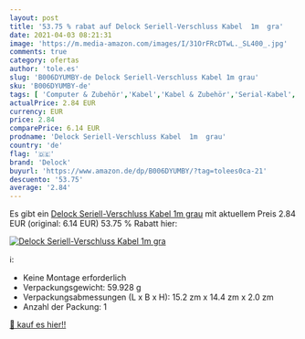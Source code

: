 ```yaml
---
layout: post
title: '53.75 % rabat auf Delock Seriell-Verschluss Kabel  1m  gra'
date: 2021-04-03 08:21:31
image: 'https://m.media-amazon.com/images/I/31OrFRcDTwL._SL400_.jpg'
comments: true
category: ofertas
author: 'tole.es'
slug: 'B006DYUMBY-de Delock Seriell-Verschluss Kabel 1m grau'
sku: 'B006DYUMBY-de'
tags: [ 'Computer & Zubehör','Kabel','Kabel & Zubehör','Serial-Kabel','Zubehör','delock', ]
actualPrice: 2.84 EUR
currency: EUR
price: 2.84
comparePrice: 6.14 EUR
prodname: 'Delock Seriell-Verschluss Kabel  1m  grau'
country: 'de'
flag: '🇩🇪'
brand: 'Delock'
buyurl: 'https://www.amazon.de/dp/B006DYUMBY/?tag=tolees0ca-21'
descuento: '53.75'
average: '2.84'
---
```


Es gibt ein [Delock Seriell-Verschluss Kabel  1m  grau](https://www.amazon.de/dp/B006DYUMBY/?tag=tolees0ca-21) mit aktuellem Preis 2.84 EUR (original: 6.14 EUR) 53.75 % Rabatt hier:

[![Delock Seriell-Verschluss Kabel  1m  gra](https://m.media-amazon.com/images/I/31OrFRcDTwL._SL400_.jpg)](https://www.amazon.de/dp/B006DYUMBY/?tag=tolees0ca-21)

ℹ️:

- Keine Montage erforderlich
- Verpackungsgewicht: 59.928 g
- Verpackungsabmessungen (L x B x H): 15.2 zm x 14.4 zm x 2.0 zm
- Anzahl der Packung: 1

[🛒 kauf es hier!!](https://www.amazon.de/dp/B006DYUMBY/?tag=tolees0ca-21)
